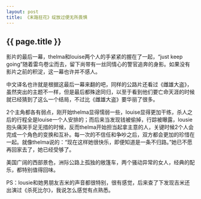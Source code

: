 ```yaml
---
layout: post
title: 《末路狂花》绽放过便无所畏惧
---
```

<h2>{{ page.title }}</h2>
影片的最后一幕，thelma和louise两个人的手紧紧的握在了一起，“just keep going”随着雷鸟卷尘而去，留下尚带有一丝同情心的警官追奔的身影。如果没有影片之前的积淀，这一幕也许并不感人。

中文译名也许就是根据这最后一幕来翻的吧，同样的公路片还看过《雌雄大盗》，虽然突出的主题不一样，但是最后都殊途同归，以至于看到他们要亡命天涯的时候就已经猜到了这么一个结局，不过比《雌雄大盗》要华丽了很多。

2个主角都各有弱点，刚开始thelma显得懦弱一些，louise显得更加干练，杀人之后的行程全是louise一个人安排的；而后来当发现钱被偷掉，行踪被曝露，lousie抱头痛哭手足无措的时候，反而thelma开始担当起拿主意的人，关键时候2个人会完成一个角色的变换和互补。每一次的不信任和争吵之后，双方都会更加的珍惜在一起。就像thelma说的：“现在这样她很快乐，即便知道是一条不归路。”她已不愿再回家去了，她已经受够了。

美国广阔的西部景色，洲际公路上孤独的敞篷车，两个骚动异常的女人，经典的配乐，都特别值得回味。

PS：lousie和她男朋友吉米的声音都很特别，很有感觉，后来查了下发现吉米还出演过《杀死比尔》，我说怎么感觉有点熟悉。